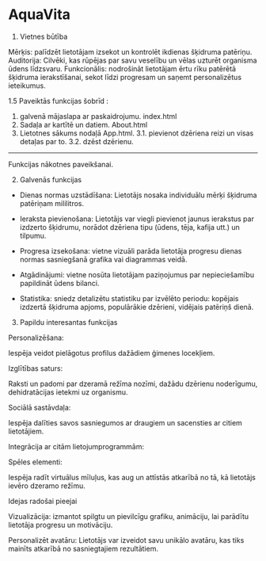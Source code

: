 # AquaVita
1. Vietnes būtība

Mērķis: palīdzēt lietotājam izsekot un kontrolēt ikdienas šķidruma patēriņu. Auditorija: Cilvēki, kas rūpējas par savu veselību un vēlas uzturēt organisma ūdens līdzsvaru. Funkcionālis: nodrošināt lietotājam ērtu rīku patērētā šķidruma ierakstīšanai, sekot līdzi progresam un saņemt personalizētus ieteikumus.



1.5 Paveiktās funkcijas šobrīd : 
1. galvenā mājaslapa ar paskaidrojumu. index.html
2. Sadaļa ar kartītē un datiem. About.html
3. Lietotnes sākums nodaļā App.html. 
  3.1. pievienot dzēriena reizi un visas detaļas par to.
  3.2. dzēst dzērienu.



______________________________________________________________________________________________________________
Funkcijas nākotnes paveikšanai. 

2. Galvenās funkcijas

- Dienas normas uzstādīšana: Lietotājs nosaka individuālu mērķi šķidruma patēriņam mililitros.

- Ieraksta pievienošana: Lietotājs var viegli pievienot jaunus ierakstus par izdzerto šķidrumu, norādot dzēriena tipu (ūdens, tēja, kafija utt.) un tilpumu.

- Progresa izsekošana: vietne vizuāli parāda lietotāja progresu dienas normas sasniegšanā grafika vai diagrammas veidā.

- Atgādinājumi: vietne nosūta lietotājam paziņojumus par nepieciešamību papildināt ūdens bilanci.

- Statistika: sniedz detalizētu statistiku par izvēlēto periodu: kopējais izdzertā šķidruma apjoms, populārākie dzērieni, vidējais patēriņš dienā.

3. Papildu interesantas funkcijas

Personalizēšana:

  Iespēja veidot pielāgotus profilus dažādiem ģimenes locekļiem.


Izglītības saturs:

  Raksti un padomi par dzeramā režīma nozīmi, dažādu dzērienu noderīgumu, dehidratācijas ietekmi uz organismu.


Sociālā sastāvdaļa:

  Iespēja dalīties savos sasniegumos ar draugiem un sacensties ar citiem lietotājiem.


Integrācija ar citām lietojumprogrammām:


Spēles elementi:

  Iespēja radīt virtuālus mīluļus, kas aug un attīstās atkarībā no tā, kā lietotājs ievēro dzeramo režīmu.

Idejas radošai pieejai

  Vizualizācija: izmantot spilgtu un pievilcīgu grafiku, animāciju, lai parādītu lietotāja progresu un motivāciju.

  Personalizēt avatāru: Lietotājs var izveidot savu unikālo avatāru, kas tiks mainīts atkarībā no sasniegtajiem rezultātiem.
